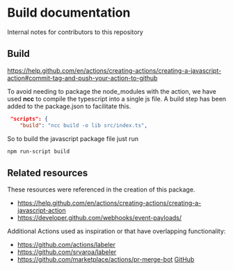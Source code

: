 # Build documentation

Internal notes for contributors to this repository

## Build

https://help.github.com/en/actions/creating-actions/creating-a-javascript-action#commit-tag-and-push-your-action-to-github

To avoid needing to package the node_modules with the action, we have used **ncc** to compile the typescript into a single js file. A build step has been added to the package.json to facilitate this.

```json
 "scripts": {
    "build": "ncc build -o lib src/index.ts",
```

So to build the javascript package file just run

```bash
npm run-script build
```

## Related resources

These resources were referenced in the creation of this package.

- https://help.github.com/en/actions/creating-actions/creating-a-javascript-action
- https://developer.github.com/webhooks/event-payloads/

Additional Actions used as inspiration or that have overlapping functionality:

- https://github.com/actions/labeler
- https://github.com/srvaroa/labeler
- https://github.com/marketplace/actions/pr-merge-bot [GitHub](https://github.com/squalrus/merge-bot)
